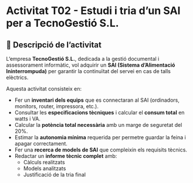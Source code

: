 # Activitat T02 - Estudi i tria d’un SAI per a TecnoGestió S.L.

## 📘 Descripció de l’activitat
L’empresa **TecnoGestió S.L.**, dedicada a la gestió documental i assessorament informàtic, vol adquirir un **SAI (Sistema d’Alimentació Ininterrompuda)** per garantir la continuïtat del servei en cas de talls elèctrics.

Aquesta activitat consisteix en:
- Fer un **inventari dels equips** que es connectaran al SAI (ordinadors, monitors, router, impressora, etc.).
- Consultar les **especificacions tècniques** i calcular el **consum total** en watts i VA.
- Calcular la **potència total necessària** amb un marge de seguretat del 20%.
- Estimar la **autonomia mínima** requerida per permetre guardar la feina i apagar correctament.
- Fer una **recerca de models de SAI** que compleixin els requisits tècnics.
- Redactar un **informe tècnic complet** amb:
  - Càlculs realitzats
  - Models analitzats
  - Justificació de la tria final





